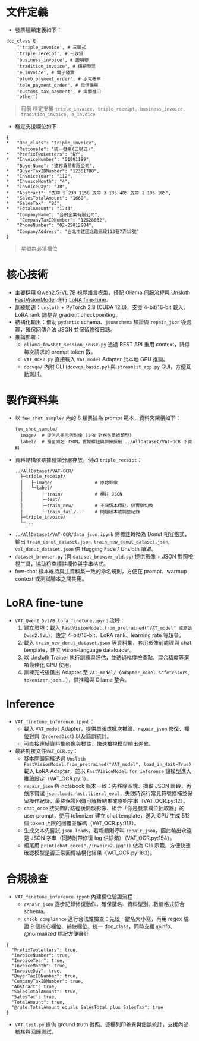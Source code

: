 ﻿# 文件定義

- 發票種類定義如下：
```
doc_class ∈ 
    ['triple_invoice', # 三聯式
    'triple_receipt', # 三收銀
    'business_invoice', # 證明聯
    'tradition_invoice', # 傳統發票
    'e_invoice', # 電子發票
    'plumb_payment_order', # 水電帳單
    'tele_payment_order', # 電信帳單
    'customs_tax_payment', # 海關進口
    'other']
```
> 目前 穩定支援 `triple_invoice, triple_receipt, business_invoice, tradition_invoice, e_invoice`

* 穩定支援欄位如下：
```
{
*   "Doc_class": "triple_invoice",
    "Rationale": "統一發票(三聯式)",
*   "PrefixTwoLetters": "KY",
*   "InvoiceNumber": "51981199",
    "BuyerName": "建邦貿易有限公司",
*   "BuyerTaxIDNumber": "12361788",
*   "InvoiceYear": "112",
*   "InvoiceMonth": "4",
*   "InvoiceDay": "30",
*   "Abstract": "皮帶 5 230 1150 皮帶 3 135 405 皮帶 1 105 105",
*   "SalesTotalAmount": "1660",
*   "SalesTax": "83",
*   "TotalAmount": "1743",
    "CompanyName": "合飛企業有限公司",
*    "CompanyTaxIDNumber": "12528062",
    "PhoneNumber": "02-25012804",
    "CompanyAddress": "台北市建國北路三段113巷7弄13號"
}

```
> 星號為必填欄位

# 核心技術
- 主要採用 [Qwen2.5-VL 7B](https://arxiv.org/pdf/2502.13923) 視覺語言模型，搭配 Ollama 伺服流程與 [Unsloth FastVisionModel](https://github.com/unslothai/unsloth) 進行 [LoRA fine-tune](https://arxiv.org/pdf/2106.09685)。
- 訓練加速：`unsloth` + PyTorch 2.8 (CUDA 12.6)，支援 4-bit/16-bit 載入、LoRA rank 調整與 gradient checkpointing。
- 結構化輸出：借助 `pydantic` schema、`jsonschema` 驗證與 `repair_json` 後處理，確保回傳合法 JSON 並保留修復日誌。
- 推論部署：
	- `ollama_fewshot_session_reuse.py` 透過 REST API 重用 context，降低每次請求的 prompt token 數。
	- `VAT_OCR2.py` 直接載入 `VAT_model` Adapter 於本地 GPU 推論。
	- `docvqa/` 內附 CLI (`docvqa_basic.py`) 與 `streamlit_app.py` GUI，方便互動測試。

# 製作資料集
- 以 `few_shot_sample/` 內的 8 類票據為 prompt 範本，資料夾架構如下：
  ```
  few_shot_sample/
    image/  # 提供八張示例影像 (1~8 對應各票據類型)
    label/  # 預留同名 JSON，實際標註與訓練採用 ../AllDataset/VAT-OCR 下資料
  ```
- 資料結構依票據種類分層存放，例如 `triple_receipt`：
  ```
  ../AllDataset/VAT-OCR/
    ├─triple_receipt/
    │   ├─image/                # 原始影像
    │   └─label/
    │       ├─train/            # 標註 JSON
    │       ├─test/
    │       ├─train_new/        # 不同版本標註，供實驗切換
    │       └─train_fail/...    # 問題樣本或調整紀錄
    ├─triple_invoice/
    └─...
  ```
- `../AllDataset/VAT-OCR/data_json.ipynb` 將標註轉換為 Donut 相容格式，輸出 `train_donut_dataset.json`, `train_new_donut_dataset.json`, `val_donut_dataset.json` 供 Hugging Face / Unsloth 讀取。
- `dataset_browser.py` (與 `dataset_browser_old.py`) 提供影像 + JSON 對照檢視工具，協助檢查標註欄位與字串格式。
- few-shot 樣本維持與主資料集一致的命名規則，方便在 prompt、warmup context 或測試腳本之間共用。

# LoRA fine-tune
- `VAT_Qwen2_5vl7B_lora_finetune.ipynb` 流程：
  1. 建立環境：載入 `FastVisionModel.from_pretrained("VAT_model" 或原始 Qwen2.5VL)`，設定 4-bit/16-bit、LoRA rank、learning rate 等超參。
  2. 載入 `train_new_donut_dataset.json` 等資料集，套用影像前處理與 chat template，建立 vision-language dataloader。
  3. 以 Unsloth Trainer 執行訓練與評估，並透過梯度檢查點、混合精度等選項最佳化 GPU 使用。
  4. 訓練完成後匯出 Adapter 至 `VAT_model/`（`adapter_model.safetensors`, `tokenizer.json`...），供推論與 Ollama 整合。

# Inference
- `VAT_finetune_inference.ipynb`：
	- 載入 `VAT_model` Adapter，提供單張或批次推論、`repair_json` 修復、欄位對齊 (`OrderedDict`) 以及錯誤統計。
	- 可直接連結資料集影像與標註，快速檢視模型輸出差異。
- 最終對接文件`VAT_OCR.py`：
	- 腳本開頭同樣透過 `Unsloth FastVisionModel.from_pretrained("VAT_model", load_in_4bit=True)` 載入 LoRA Adapter，並以 `FastVisionModel.for_inference` 讓模型進入推論設定（VAT_OCR.py:1）。
	- `repair_json` 與 notebook 版本一致：先移除區塊、擷取 JSON 區段，再依序嘗試 `json.loads／ast.literal_eval`，失敗時進行常見符號修補並保留操作紀錄，最終保證回傳可解析結果或原始字串（VAT_OCR.py:12）。
	- `chat_once` 接受圖片路徑後開啟影像、組合「你是發票欄位抽取器」的 user prompt，使用 tokenizer 建立 chat template，送入 GPU 生成 512 個 token 上限的回覆並解碼（VAT_OCR.py:118）。
	- 生成文本先嘗試 `json.loads`，若報錯則呼叫 `repair_json`，因此輸出永遠是 JSON 字串（同時附帶修復 log 供除錯）（VAT_OCR.py:154）。
	- 檔尾用 `print(chat_once("./invoice2.jpg"))` 做為 CLI 示範，方便快速確認模型是否正常回傳結構化結果（VAT_OCR.py:163）。


# 合規檢查
- `VAT_finetune_inference.ipynb` 內建欄位驗證流程：
	- `repair_json` 逐步記錄修復動作，確保鍵名、資料型別、數值格式符合 schema。
	- `check_compliance` 進行合法性檢查：先統一鍵名大小寫，再用 regex 驗證 9 個核心欄位、補缺欄位、統一 doc_class，同時支援 @info、@normalized 標記方便審計
```
{
  "PrefixTwoLetters": true,
  "InvoiceNumber": true,
  "InvoiceYear": true,
  "InvoiceMonth": true,
  "InvoiceDay": true,
  "BuyerTaxIDNumber": true,
  "CompanyTaxIDNumber": true,
  "Abstract": true,
  "SalesTotalAmount": true,
  "SalesTax": true,
  "TotalAmount": true,
  "@rule:TotalAmount_equals_SalesTotal_plus_SalesTax": true
}
```
- `VAT_test.py` 提供 ground truth 對照、逐欄列印差異與錯誤統計，支援內部稽核與回歸測試。
